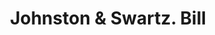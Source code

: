 ---
doi: 10.7916/D8NZ9KRW
date_other: '1880'
date_other_textual: 1880-1889
form: printed ephemera
genre:
- Invoices
name:
- Johnston & Swartz
object_in_context_url: https://biggert.cul.columbia.edu/items/view/ave_biggert_01351
subject_hierarchical_geographic:
- Allentown, Pennsylvania, United States
subject_name:
- Johnston & Swartz
title: Johnston & Swartz. Bill
sort_title: Johnston & Swartz. Bill
call_number: ave_biggert_01351
coordinates:
- 40.60166666666667,-75.47722222222222
pid: ave_biggert_01351
identifiers: ave_biggert_01351
thumbnail: https://derivativo-3.library.columbia.edu/iiif/2/ldpd:344633/full/!256,256/0/native.jpg
permalink: "/biggert/ave_biggert_01351/"
layout: iiif-image-page
---